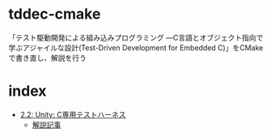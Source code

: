 # tddec-cmake
「テスト駆動開発による組み込みプログラミング ―C言語とオブジェクト指向で学ぶアジャイルな設計(Test-Driven Development for Embedded C)」をCMakeで書き直し、解説を行う

# index

- [2.2: Unity: C専用テストハーネス](2.2)
  - [解説記事](https://qiita.com/reirev2913/items/9cf598e86b9897313a6c)